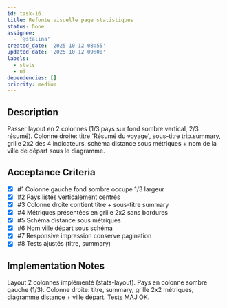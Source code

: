 ```yaml
---
id: task-16
title: Refonte visuelle page statistiques
status: Done
assignee:
  - '@stalina'
created_date: '2025-10-12 08:55'
updated_date: '2025-10-12 09:00'
labels:
  - stats
  - ui
dependencies: []
priority: medium
---
```


## Description

<!-- SECTION:DESCRIPTION:BEGIN -->
Passer layout en 2 colonnes (1/3 pays sur fond sombre vertical, 2/3 résumé). Colonne droite: titre 'Résumé du voyage', sous-titre trip.summary, grille 2x2 des 4 indicateurs, schéma distance sous métriques + nom de la ville de départ sous le diagramme.
<!-- SECTION:DESCRIPTION:END -->

## Acceptance Criteria
<!-- AC:BEGIN -->
- [x] #1 Colonne gauche fond sombre occupe 1/3 largeur
- [x] #2 Pays listés verticalement centrés
- [x] #3 Colonne droite contient titre + sous-titre summary
- [x] #4 Métriques présentées en grille 2x2 sans bordures
- [x] #5 Schéma distance sous métriques
- [x] #6 Nom ville départ sous schéma
- [x] #7 Responsive impression conserve pagination
- [x] #8 Tests ajustés (titre, summary)
<!-- AC:END -->

## Implementation Notes

<!-- SECTION:NOTES:BEGIN -->
Layout 2 colonnes implémenté (stats-layout). Pays en colonne sombre gauche (1/3). Colonne droite: titre, summary, grille 2x2 métriques, diagramme distance + ville départ. Tests MAJ OK.
<!-- SECTION:NOTES:END -->
